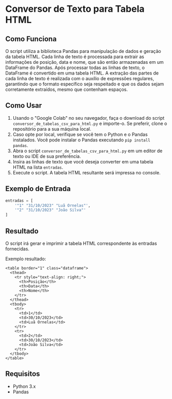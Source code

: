 # Conversor de Texto para Tabela HTML

## Como Funciona

O script utiliza a biblioteca Pandas para manipulação de dados e geração da tabela HTML. Cada linha de texto é processada para extrair as informações de posição, data e nome, que são então armazenadas em um DataFrame do Pandas. Após processar todas as linhas de texto, o DataFrame é convertido em uma tabela HTML. A extração das partes de cada linha de texto é realizada com o auxílio de expressões regulares, garantindo que o formato específico seja respeitado e que os dados sejam corretamente extraídos, mesmo que contenham espaços.

## Como Usar

1. Usando o "Google Colab" no seu navegador, faça o download do script `conversor_de_tabelas_csv_para_html.py` e importe-o.
    Se preferir, clone o repositório para a sua máquina local.
2. Caso opte por local, verifique se você tem o Python e o Pandas instalados. Você pode instalar o Pandas executando `pip install pandas`.
3. Abra o script `conversor_de_tabelas_csv_para_html.py` em um editor de texto ou IDE de sua preferência.
4. Insira as linhas de texto que você deseja converter em uma tabela HTML na lista `entradas`.
5. Execute o script. A tabela HTML resultante será impressa no console.

## Exemplo de Entrada

```python
entradas = [
    '"1" "31/10/2023" "Luã Ornelas"',
    '"2" "31/10/2023" "João Silva"'
]
```

## Resultado

O script irá gerar e imprimir a tabela HTML correspondente às entradas fornecidas.

Exemplo resultado:
```
<table border="1" class="dataframe">
  <thead>
    <tr style="text-align: right;">
      <th>Posição</th>
      <th>Data</th>
      <th>Nome</th>
    </tr>
  </thead>
  <tbody>
    <tr>
      <td>1</td>
      <td>30/10/2023</td>
      <td>Luã Ornelas</td>
    </tr>
    <tr>
      <td>2</td>
      <td>30/10/2023</td>
      <td>João Silva</td>
    </tr>
  </tbody>
</table>
```

## Requisitos

- Python 3.x
- Pandas
